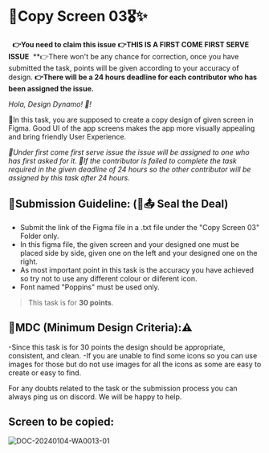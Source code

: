 # 📌Copy Screen 03🎖️✨
  **👉You need to claim this issue**
**👉THIS IS A FIRST COME FIRST SERVE ISSUE** 
**👉There won't be any chance for correction, once you have submitted the task, points will be given according to your accuracy of design.
**👉There will be a 24 hours deadline for each contributor who has been assigned the issue.**

_Hola, Design Dynamo! 🌟!_

🚀In this task, you are supposed to create a copy design of given screen in Figma. Good UI of the app screens makes the app more visually appealing and bring friendly User Experience.

*🚀Under first come first serve issue the issue will be assigned to one who has first asked for it.*
*🚀If the contributor is failed to complete the task required in the given deadline of 24 hours so the other contributor will be assigned by this task after 24 hours.*


## 📌Submission Guideline: (🔐📤 Seal the Deal)

- Submit the link of the Figma file in a .txt file under the "Copy Screen 03" Folder only.
- In this figma file, the given screen and your designed one must be placed side by side, given one on the left and your designed one on the right.
- As most important point in this task is the accuracy you have achieved so try not to use any different colour or diiferent icon.
- Font named "Poppins" must be used only.

> This task is for **30 points**.

## 📌MDC (Minimum Design Criteria):⚠️

-Since this task is for 30 points the design should be appropriate, consistent, and clean.
-If you are unable to find some icons so you can use images for those but do not use images for all the icons as some are easy to create or easy to find.

For any doubts related to the task or the submission process you can always ping us on discord. We will be happy to help.

## Screen to be copied:
![DOC-20240104-WA0013-01](https://github.com/opencodeiiita/Vision-1.0/assets/128999899/f7ac384d-2763-4ab7-9c94-0a0c09a6ce8f)
